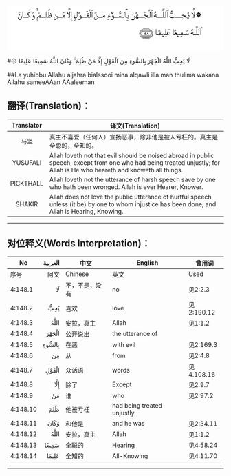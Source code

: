 ![004:148](images/004_148.gif)

#۞ لَا يُحِبُّ اللَّهُ الْجَهْرَ بِالسُّوءِ مِنَ الْقَوْلِ إِلَّا مَنْ ظُلِمَ ۚ وَكَانَ اللَّهُ سَمِيعًا عَلِيمًا 

##La yuhibbu Allahu aljahra bialssooi mina alqawli illa man thulima wakana Allahu sameeAAan AAaleeman 

## 翻译(Translation)：

| Translator | 译文(Translation)                                            |
| :--------: | ------------------------------------------------------------ |
|    马坚    | 真主不喜爱（任何人）宣扬恶事，除非他是被人亏枉的。真主是全聪的，全知的。 |
|  YUSUFALI  | Allah loveth not that evil should be noised abroad in public speech, except from one who had being treated unjustly; for Allah is He who heareth and knoweth all things. |
| PICKTHALL  | Allah loveth not the utterance of harsh speech save by one who hath been wronged. Allah is ever Hearer, Knower. |
|   SHAKIR   | Allah does not love the public utterance of hurtful speech unless (it be) by one to whom injustice has been done; and Allah is Hearing, Knowing. |

---

## 对位释义(Words Interpretation)：

| No   | العربية | 中文    | English | 曾用词 |
| ---- | ------: | ------- | ------- | ------ |
| 序号 |    阿文 | Chinese | 英文    | Used   |
| 4:148.1  | لَا     | 不，不是，没有 | no                         | 见2:2.3    |
| 4:148.2  | يُحِبُّ    | 喜欢           | love                       | 见2:190.12 |
| 4:148.3  | اللَّهُ   | 安拉，真主     | Allah                      | 见1:1.2    |
| 4:148.4  | الْجَهْرَ  | 公开说出       | the utterance of           |            |
| 4:148.5  | بِالسُّوءِ | 在恶           | with evil                  | 见2:169.3  |
| 4:148.6  | مِنَ     | 从             | from                       | 见2:4.8    |
| 4:148.7  | الْقَوْلِ  | 众话语         | words                      | 见4.108.16 |
| 4:148.8  | إِلَّا    | 除了           | Except                     | 见2:9.7    |
| 4:148.9  | مَنْ     | 谁             | who                        | 见2:97.2   |
| 4:148.10 | ظُلِمَ    | 他被亏枉       | had being treated unjustly |            |
| 4:148.11 | وَكَانَ   | 和他是         | and he was                 | 见2:34.11  |
| 4:148.12 | اللَّهُ   | 安拉，真主     | Allah                      | 见1:1.2    |
| 4:148.13 | سَمِيعًا  | 全聪的         | Hearing                    | 见4:58.24  |
| 4:148.14 | عَلِيمًا  | 全知的         | All-Knowing                | 见4:11.70  |

---

